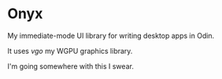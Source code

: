 # Onyx
My immediate-mode UI library for writing desktop apps in Odin.

It uses *vgo* my WGPU graphics library.

I'm going somewhere with this I swear.
